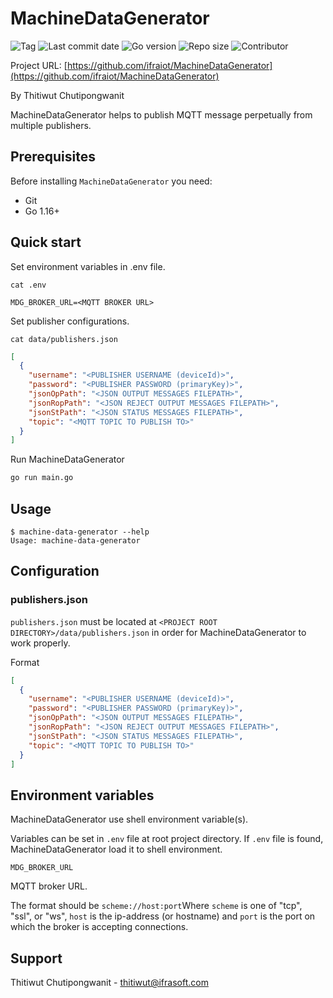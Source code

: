# MachineDataGenerator

![Tag](https://img.shields.io/github/v/tag/ifraiot/MachineDataGenerator)
![Last commit date](https://img.shields.io/github/last-commit/ifraiot/MachineDataGenerator)
![Go version](https://img.shields.io/github/go-mod/go-version/ifraiot/MachineDataGenerator)
![Repo size](https://img.shields.io/github/repo-size/ifraiot/MachineDataGenerator)
![Contributor](https://img.shields.io/github/contributors/ifraiot/MachineDataGenerator)

Project URL: [https://github.com/ifraiot/MachineDataGenerator](https://github.com/ifraiot/MachineDataGenerator)

By Thitiwut Chutipongwanit

MachineDataGenerator helps to publish MQTT message perpetually from multiple publishers.

## Prerequisites

Before installing `MachineDataGenerator` you need:

- Git
- Go 1.16+

## Quick start

Set environment variables in .env file.

```shell
cat .env
```

```text
MDG_BROKER_URL=<MQTT BROKER URL>
```

Set publisher configurations.

```shell
cat data/publishers.json
```

```json
[
  {
    "username": "<PUBLISHER USERNAME (deviceId)>",
    "password": "<PUBLISHER PASSWORD (primaryKey)>",
    "jsonOpPath": "<JSON OUTPUT MESSAGES FILEPATH>",
    "jsonRopPath": "<JSON REJECT OUTPUT MESSAGES FILEPATH>",
    "jsonStPath": "<JSON STATUS MESSAGES FILEPATH>",
    "topic": "<MQTT TOPIC TO PUBLISH TO>"
  }
]
```

Run MachineDataGenerator

```bash
go run main.go
```

## Usage

```shell
$ machine-data-generator --help
Usage: machine-data-generator 
```

## Configuration

### publishers.json

`publishers.json` must be located at
`<PROJECT ROOT DIRECTORY>/data/publishers.json` in order for
MachineDataGenerator to work properly.

Format

```json
[
  {
    "username": "<PUBLISHER USERNAME (deviceId)>",
    "password": "<PUBLISHER PASSWORD (primaryKey)>",
    "jsonOpPath": "<JSON OUTPUT MESSAGES FILEPATH>",
    "jsonRopPath": "<JSON REJECT OUTPUT MESSAGES FILEPATH>",
    "jsonStPath": "<JSON STATUS MESSAGES FILEPATH>",
    "topic": "<MQTT TOPIC TO PUBLISH TO>"
  }
]
```

## Environment variables

MachineDataGenerator use shell environment variable(s).

Variables can be set in `.env` file at root project directory.
If `.env` file is found, MachineDataGenerator load it to shell environment.

`MDG_BROKER_URL`

MQTT broker URL.

The format should be `scheme://host:port`Where
`scheme` is one of "tcp", "ssl", or "ws",
`host` is the ip-address (or hostname) and
`port` is the port on which the broker is accepting connections.

## Support

Thitiwut Chutipongwanit - thitiwut@ifrasoft.com
